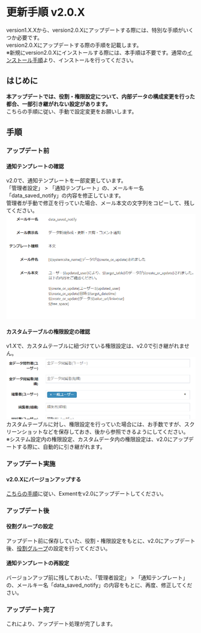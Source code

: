# 更新手順 v2.0.X
version1.X.Xから、version2.0.Xにアップデートする際には、特別な手順がいくつか必要です。  
version2.0.Xにアップデートする際の手順を記載します。  
※新規にversion2.0.Xにインストールする際には、本手順は不要です。通常の[インストール手順](/ja/quickstart)より、インストールを行ってください。  

## はじめに
**本アップデートでは、役割・権限設定について、内部データの構成変更を行った都合、一部引き継がれない設定があります。**  
こちらの手順に従い、手動で設定変更をお願いします。

## 手順

### アップデート前
#### 通知テンプレートの確認
v2.0で、通知テンプレートを一部変更しています。  
「管理者設定」 > 「通知テンプレート」の、メールキー名「data_saved_notify」の内容を修正しています。  
管理者が手動で修正を行っていた場合、メール本文の文字列をコピーして、残してください。  
![通知テンプレート](../img/update/v2_0_mail_template.png)  

#### カスタムテーブルの権限設定の確認
<span class="red">v1.Xで、カスタムテーブルに紐づけている権限設定は、v2.0で引き継がれません。  </span>
![権限設定](../img/role/role13.png)  
カスタムテーブルに対し、権限設定を行っていた場合には、お手数ですが、スクリーンショットなどを保存しておき、後から参照できるようにしてください。  
※システム設定内の権限設定、カスタムデータ内の権限設定は、v2.0にアップデートする際に、自動的に引き継がれます。


### アップデート実施
#### v2.0.Xにバージョンアップする
[こちらの手順](/ja/update)に従い、Exmentをv2.0にアップデートしてください。

### アップデート後
#### 役割グループの設定
アップデート前に保存していた、役割・権限設定をもとに、v2.0にアップデート後、[役割グループ](/ja/role_group)の設定を行ってください。


#### 通知テンプレートの再設定
バージョンアップ前に残しておいた、「管理者設定」 > 「通知テンプレート」の、メールキー名「data_saved_notify」の内容をもとに、再度、修正してください。  

### アップデート完了
これにより、アップデート処理が完了します。  